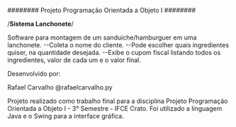 ######## Projeto Programação Orientada a Objeto I ########

/**Sistema Lanchonete**/

Software para montagem de um sanduiche/hamburguer em uma lanchonete.
  --Coleta o nome do cliente.
  --Pode escolher quais ingredientes quiser, na quantidade desejada.
  --Exibe o cupom fiscal listando todos os ingredientes, valor de cada um e o valor final.

Desenvolvido por:

Rafael Carvalho
  @rafaelcarvalho.py

Projeto realizado como trabalho final para a disciplina Projeto Programação Orientada a Objeto I - 3° Semestre - IFCE Crato.
Foi utilizado a linguagem Java e o Swing para a interface gráfica.
